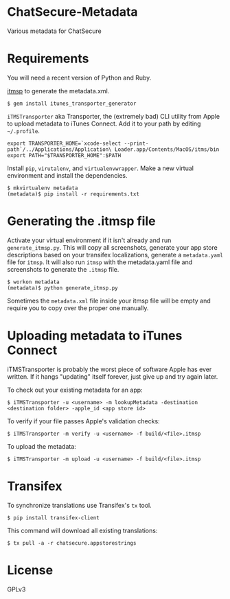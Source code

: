 ChatSecure-Metadata
===================

Various metadata for ChatSecure


# Requirements
You will need a recent version of Python and Ruby.

[itmsp](https://github.com/colinhumber/itunes_transporter_generator) to generate the metadata.xml.

    $ gem install itunes_transporter_generator
    
`iTMSTransporter` aka Transporter, the (extremely bad) CLI utility from Apple to upload metadata to iTunes Connect. Add it to your path by editing `~/.profile`.

    export TRANSPORTER_HOME=`xcode-select --print-path`/../Applications/Application\ Loader.app/Contents/MacOS/itms/bin
    export PATH="$TRANSPORTER_HOME":$PATH

Install `pip`, `virutalenv`, and `virtualenvwrapper`. Make a new virtual environment and install the dependencies.

    $ mkvirtualenv metadata
    (metadata)$ pip install -r requirements.txt

# Generating the .itmsp file

Activate your virtual environment if it isn't already and run `generate_itmsp.py`. This will copy all screenshots, generate your app store descriptions based on your transifex localizations, generate a `metadata.yaml` file for `itmsp`. It will also run `itmsp` with the metadata.yaml file and screenshots to generate the `.itmsp` file.

	$ workon metadata
    (metadata)$ python generate_itmsp.py
    
Sometimes the `metadata.xml` file inside your itmsp file will be empty and require you to copy over the proper one manually.
    
# Uploading metadata to iTunes Connect

iTMSTransporter is probably the worst piece of software Apple has ever written. If it hangs "updating" itself forever, just give up and try again later.

To check out your existing metadata for an app:

    $ iTMSTransporter -u <username> -m lookupMetadata -destination <destination folder> -apple_id <app store id>

To verify if your file passes Apple's validation checks:

    $ iTMSTransporter -m verify -u <username> -f build/<file>.itmsp 

To upload the metadata:
	
	$ iTMSTransporter -m upload -u <username> -f build/<file>.itmsp
	

# Transifex

To synchronize translations use Transifex's `tx` tool. 

    $ pip install transifex-client
    
This command will download all existing translations:

    $ tx pull -a -r chatsecure.appstorestrings
    
    
# License

GPLv3